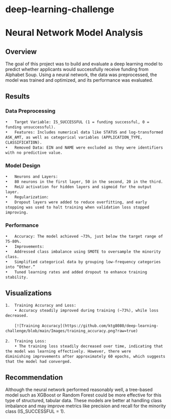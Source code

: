 # deep-learning-challenge

# Neural Network Model Analysis

## Overview

The goal of this project was to build and evaluate a deep learning model to predict whether applicants would successfully receive funding from Alphabet Soup. Using a neural network, the data was preprocessed, the model was trained and optimized, and its performance was evaluated.

## Results

### Data Preprocessing

	•	Target Variable: IS_SUCCESSFUL (1 = funding successful, 0 = funding unsuccessful).
	•	Features: Includes numerical data like STATUS and log-transformed ASK_AMT, as well as categorical variables (APPLICATION_TYPE, CLASSIFICATION).
	•	Removed Data: EIN and NAME were excluded as they were identifiers with no predictive value.

### Model Design

	•	Neurons and Layers:
	•	80 neurons in the first layer, 50 in the second, 20 in the third.
	•	ReLU activation for hidden layers and sigmoid for the output layer.
	•	Regularization:
	•	Dropout layers were added to reduce overfitting, and early stopping was used to halt training when validation loss stopped improving.

### Performance

	•	Accuracy: The model achieved ~73%, just below the target range of 75-80%.
	•	Improvements:
	•	Addressed class imbalance using SMOTE to oversample the minority class.
	•	Simplified categorical data by grouping low-frequency categories into “Other.”
	•	Tuned learning rates and added dropout to enhance training stability.

## Visualizations

	1.	Training Accuracy and Loss:
		• Accuracy steadily improved during training (~73%), while loss decreased.

  		[![Training Accuracy](https://github.com/ktg8080/deep-learning-challenge/blob/main/Images/training_accuracy.png?raw=true)
    
	2.	Training Loss:
		• The training loss steadily decreased over time, indicating that the model was learning effectively. However, there were 		diminishing improvements after approximately 60 epochs, which suggests that the model had converged.

    
 ## Recommendation

Although the neural network performed reasonably well, a tree-based model such as XGBoost or Random Forest could be more effective for this type of structured, tabular data. These models are better at handling class imbalance and may improve metrics like precision and recall for the minority class (IS_SUCCESSFUL = 1).
